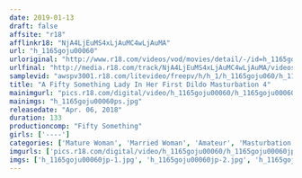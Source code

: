 ```yaml
---
date: 2019-01-13
draft: false
affsite: "r18"
afflinkr18: "NjA4LjEuMS4xLjAuMC4wLjAuMA"
url: "h_1165goju00060"
urloriginal: "http://www.r18.com/videos/vod/movies/detail/-/id=h_1165goju00060"
urlfinal: "http://media.r18.com/track/NjA4LjEuMS4xLjAuMC4wLjAuMA/videos/vod/movies/detail/-/id=h_1165goju00060"
samplevid: "awspv3001.r18.com/litevideo/freepv/h/h_1/h_1165goju060/h_1165goju060_dmb_w.mp4"
title: "A Fifty Something Lady In Her First Dildo Masturbation 4"
mainimgurl: "pics.r18.com/digital/video/h_1165goju00060/h_1165goju00060ps.jpg"
mainimgs: "h_1165goju00060ps.jpg"
releasedate: "Apr. 06, 2018"
duration: 133
productioncomp: "Fifty Something"
girls: ['----']
categories: ['Mature Woman', 'Married Woman', 'Amateur', 'Masturbation', 'Sex Toys', 'Hi-Def']
imgurls: ['pics.r18.com/digital/video/h_1165goju00060/h_1165goju00060jp-1.jpg', 'pics.r18.com/digital/video/h_1165goju00060/h_1165goju00060jp-2.jpg', 'pics.r18.com/digital/video/h_1165goju00060/h_1165goju00060jp-3.jpg', 'pics.r18.com/digital/video/h_1165goju00060/h_1165goju00060jp-4.jpg', 'pics.r18.com/digital/video/h_1165goju00060/h_1165goju00060jp-5.jpg', 'pics.r18.com/digital/video/h_1165goju00060/h_1165goju00060jp-6.jpg', 'pics.r18.com/digital/video/h_1165goju00060/h_1165goju00060jp-7.jpg', 'pics.r18.com/digital/video/h_1165goju00060/h_1165goju00060jp-8.jpg', 'pics.r18.com/digital/video/h_1165goju00060/h_1165goju00060jp-9.jpg', 'pics.r18.com/digital/video/h_1165goju00060/h_1165goju00060jp-10.jpg', 'pics.r18.com/digital/video/h_1165goju00060/h_1165goju00060jp-11.jpg', 'pics.r18.com/digital/video/h_1165goju00060/h_1165goju00060jp-12.jpg', 'pics.r18.com/digital/video/h_1165goju00060/h_1165goju00060jp-13.jpg', 'pics.r18.com/digital/video/h_1165goju00060/h_1165goju00060jp-14.jpg', 'pics.r18.com/digital/video/h_1165goju00060/h_1165goju00060jp-15.jpg', 'pics.r18.com/digital/video/h_1165goju00060/h_1165goju00060jp-16.jpg', 'pics.r18.com/digital/video/h_1165goju00060/h_1165goju00060jp-17.jpg', 'pics.r18.com/digital/video/h_1165goju00060/h_1165goju00060jp-18.jpg', 'pics.r18.com/digital/video/h_1165goju00060/h_1165goju00060jp-19.jpg', 'pics.r18.com/digital/video/h_1165goju00060/h_1165goju00060jp-20.jpg']
imgs: ['h_1165goju00060jp-1.jpg', 'h_1165goju00060jp-2.jpg', 'h_1165goju00060jp-3.jpg', 'h_1165goju00060jp-4.jpg', 'h_1165goju00060jp-5.jpg', 'h_1165goju00060jp-6.jpg', 'h_1165goju00060jp-7.jpg', 'h_1165goju00060jp-8.jpg', 'h_1165goju00060jp-9.jpg', 'h_1165goju00060jp-10.jpg', 'h_1165goju00060jp-11.jpg', 'h_1165goju00060jp-12.jpg', 'h_1165goju00060jp-13.jpg', 'h_1165goju00060jp-14.jpg', 'h_1165goju00060jp-15.jpg', 'h_1165goju00060jp-16.jpg', 'h_1165goju00060jp-17.jpg', 'h_1165goju00060jp-18.jpg', 'h_1165goju00060jp-19.jpg', 'h_1165goju00060jp-20.jpg']
---
```

